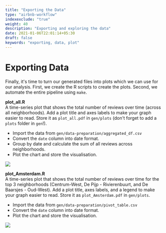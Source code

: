 ```yaml
---
title: "Exporting the Data"
type: "airbnb-workflow"
indexexclude: "true"
weight: 40
description: "Exporting and exploring the data"
date: 2021-01-06T22:01:14+05:30
draft: false
keywords: "exporting, data, plot"
---
```


# Exporting Data
Finally, it's time to turn our generated files into plots which we can use for our analysis. First, we create the R scripts to create the plots. Second, we automate the entire pipeline using `make`.

**plot_all.R**  
A time-series plot that shows the total number of reviews over time (across all neighborhoods). Add a plot title and axes labels to make your graph easier to read. Store it as `plot_all.pdf` in `gen/plots` (don't forget to add a `plots` folder in `gen`!).

* Import the data from `gen/data-preparation/aggregated_df.csv`
* Convert the `date` column into date format.
* Group by date and calculate the sum of all reviews across neighborhoods.
* Plot the chart and store the visualisation.

![](../images/plot_all.png)

**plot_Amsterdam.R**  
A time-series plot that shows the total number of reviews over time for the top 3 neighborhoods (Centrum-West, De Pijp - Rivierenbuurt, and De Baarsjes - Oud-West). Add a plot title, axes labels, and a legend to make your graph easier to read. Store it as `plot_Amsterdam.pdf` in `gen/plots`.

* Import the data from `gen/data-preparation/pivot_table.csv`
* Convert the `date` column into date format.
* Plot the chart and store the visualisation.

![](../images/plot_Amsterdam.png)
